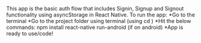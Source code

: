 This app is the basic auth flow that includes Signin, Signup and Signout functionality using asyncStorage in React Native.
To run the app:
*Go to the terminal 
*Go to the project folder using terminal (using cd <DirectoryName>)
*Hit the below commands:
    npm install
    react-native run-android (if on android)
*App is ready to use/code!
